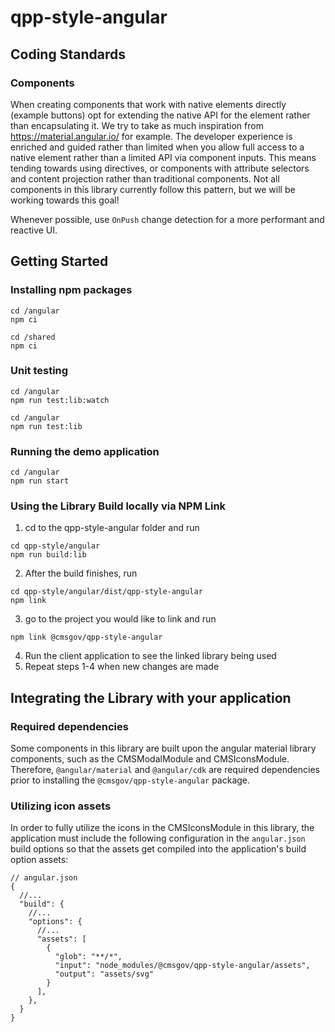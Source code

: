 # qpp-style-angular

## Coding Standards

### Components

When creating components that work with native elements directly (example buttons) opt for extending the native API for the element rather than encapsulating it. We try to take as much inspiration from <https://material.angular.io/> for example. The developer experience is enriched and guided rather than limited when you allow full access to a native
element rather than a limited API via component inputs. This means tending towards using directives, or components with attribute selectors and content projection rather than traditional components. Not all components in this library currently follow this pattern, but we will be working towards this goal!

Whenever possible, use `OnPush` change detection for a more performant and reactive UI.

## Getting Started

### Installing npm packages
```shell
cd /angular
npm ci

cd /shared
npm ci
````

### Unit testing
```shell
cd /angular
npm run test:lib:watch

cd /angular
npm run test:lib
```

### Running the demo application
```shell
cd /angular
npm run start
```

### Using the Library Build locally via NPM Link
1. cd to the qpp-style-angular folder and run
```shell
cd qpp-style/angular
npm run build:lib
```
2. After the build finishes, run
```shell
cd qpp-style/angular/dist/qpp-style-angular
npm link
```
3. go to the project you would like to link and run
```shell
npm link @cmsgov/qpp-style-angular
```
4. Run the client application to see the linked library being used 
5. Repeat steps 1-4 when new changes are made

## Integrating the Library with your application

### Required dependencies
Some components in this library are built upon the angular material library components, such as the CMSModalModule and CMSIconsModule. Therefore, `@angular/material` and `@angular/cdk` are required dependencies prior to installing the `@cmsgov/qpp-style-angular` package.

### Utilizing icon assets
In order to fully utilize the icons in the CMSIconsModule in this library, the application must include the following configuration in the `angular.json` build options so that the assets get compiled into the application's build option assets:
```json5
// angular.json
{
  //...  
  "build": {
    //... 
    "options": {
      //...      
      "assets": [
        {
          "glob": "**/*",
          "input": "node_modules/@cmsgov/qpp-style-angular/assets",
          "output": "assets/svg"
        }
      ],
    },
  }
}
```
